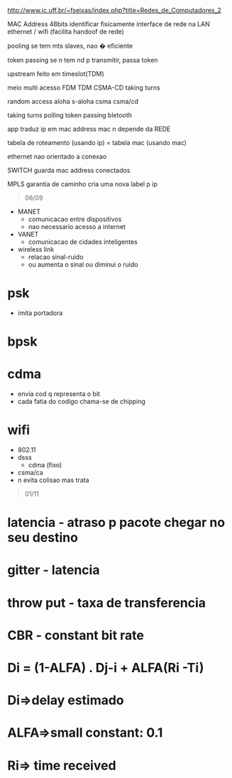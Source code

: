 http://www.ic.uff.br/~fseixas/index.php?title=Redes_de_Computadores_2

MAC Address
48bits
identificar fisicamente interface de rede na LAN
ethernet / wifi (facilita handoof de rede)


pooling
se tem mts slaves, nao � eficiente

token passing
se n tem nd p transmitir, passa token

upstream
feito em timeslot(TDM)


meio multi acesso
FDM
TDM
CSMA-CD
taking turns

random access
aloha
s-aloha
csma
csma/cd

taking turns
polling
token passing
bletooth


app
traduz ip em mac address
mac n depende da REDE


tabela de roteamento (usando ip) = tabela mac (usando mac)

ethernet
nao orientado a conexao

SWITCH
guarda mac address conectados

MPLS
garantia de caminho
cria uma nova label p ip

> 06/09
* MANET
    * comunicacao entre dispositivos
    * nao necessario acesso a internet
* VANET
    * comunicacao de cidades inteligentes
* wireless link
    * relacao sinal-ruido
    * ou aumenta o sinal ou diminui o ruido

# psk
* imita portadora

# bpsk

# cdma
* envia cod q representa o bit
* cada fatia do codigo chama-se de chipping

# wifi
* 802.11
* dsss
    * cdma (fixo)
* csma/ca
* n evita colisao mas trata

> 01/11
# latencia - atraso p pacote chegar no seu destino
# gitter - latencia
# throw put - taxa de transferencia
# CBR - constant bit rate

# Di = (1-ALFA) . Dj-i + ALFA(Ri -Ti)

# Di=>delay estimado
# ALFA=>small constant: 0.1
# Ri=> time received

